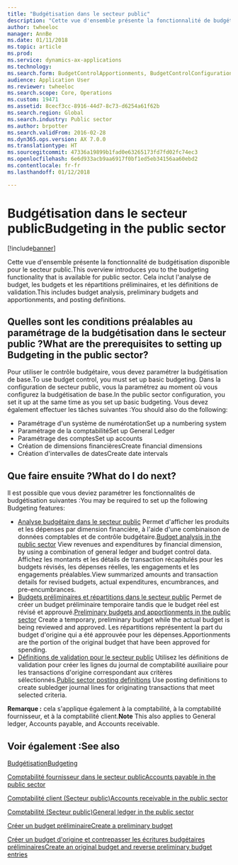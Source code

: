 ```yaml
---
title: "Budgétisation dans le secteur public"
description: "Cette vue d'ensemble présente la fonctionnalité de budgétisation disponible pour le secteur public. Cela inclut l'analyse de budget, les budgets et les répartitions préliminaires, et les définitions de validation."
author: twheeloc
manager: AnnBe
ms.date: 01/11/2018
ms.topic: article
ms.prod: 
ms.service: dynamics-ax-applications
ms.technology: 
ms.search.form: BudgetControlApportionments, BudgetControlConfiguration, BudgetControlStatistics, BudgetParameters
audience: Application User
ms.reviewer: twheeloc
ms.search.scope: Core, Operations
ms.custom: 19471
ms.assetid: 8cecf3cc-8916-44d7-8c73-d6254a61f62b
ms.search.region: Global
ms.search.industry: Public sector
ms.author: brpotter
ms.search.validFrom: 2016-02-28
ms.dyn365.ops.version: AX 7.0.0
ms.translationtype: HT
ms.sourcegitcommit: 47336a19899b1fad0e63265173fd7fd02fc74ec3
ms.openlocfilehash: 6e6d933acb9aa6917f0bf1ed5eb34156aa60ebd2
ms.contentlocale: fr-fr
ms.lasthandoff: 01/12/2018

---
```


# <a name="budgeting-in-the-public-sector"></a><span data-ttu-id="83e6f-104">Budgétisation dans le secteur public</span><span class="sxs-lookup"><span data-stu-id="83e6f-104">Budgeting in the public sector</span></span>

[!include[banner](../includes/banner.md)]


<span data-ttu-id="83e6f-105">Cette vue d'ensemble présente la fonctionnalité de budgétisation disponible pour le secteur public.</span><span class="sxs-lookup"><span data-stu-id="83e6f-105">This overview introduces you to the budgeting functionality that is available for public sector.</span></span> <span data-ttu-id="83e6f-106">Cela inclut l'analyse de budget, les budgets et les répartitions préliminaires, et les définitions de validation.</span><span class="sxs-lookup"><span data-stu-id="83e6f-106">This includes budget analysis, preliminary budgets and apportionments, and posting definitions.</span></span>

<a name="what-are-the-prerequisites-to-setting-up-budgeting-in-the-public-sector"></a><span data-ttu-id="83e6f-107">Quelles sont les conditions préalables au paramétrage de la budgétisation dans le secteur public ?</span><span class="sxs-lookup"><span data-stu-id="83e6f-107">What are the prerequisites to setting up Budgeting in the public sector?</span></span>
------------------------------------------------------------------------

<span data-ttu-id="83e6f-108">Pour utiliser le contrôle budgétaire, vous devez paramétrer la budgétisation de base.</span><span class="sxs-lookup"><span data-stu-id="83e6f-108">To use budget control, you must set up basic budgeting.</span></span> <span data-ttu-id="83e6f-109">Dans la configuration de secteur public, vous la paramétrez au moment où vous configurez la budgétisation de base.</span><span class="sxs-lookup"><span data-stu-id="83e6f-109">In the public sector configuration, you set it up at the same time as you set up basic budgeting.</span></span> <span data-ttu-id="83e6f-110">Vous devez également effectuer les tâches suivantes :</span><span class="sxs-lookup"><span data-stu-id="83e6f-110">You should also do the following:</span></span>

-   <span data-ttu-id="83e6f-111">Paramétrage d'un système de numérotation</span><span class="sxs-lookup"><span data-stu-id="83e6f-111">Set up a numbering system</span></span>
-   <span data-ttu-id="83e6f-112">Paramétrage de la comptabilité</span><span class="sxs-lookup"><span data-stu-id="83e6f-112">Set up General Ledger</span></span>
-   <span data-ttu-id="83e6f-113">Paramétrage des comptes</span><span class="sxs-lookup"><span data-stu-id="83e6f-113">Set up accounts</span></span>
-   <span data-ttu-id="83e6f-114">Création de dimensions financières</span><span class="sxs-lookup"><span data-stu-id="83e6f-114">Create financial dimensions</span></span>
-   <span data-ttu-id="83e6f-115">Création d'intervalles de dates</span><span class="sxs-lookup"><span data-stu-id="83e6f-115">Create date intervals</span></span>

## <a name="what-do-i-do-next"></a><span data-ttu-id="83e6f-116">Que faire ensuite ?</span><span class="sxs-lookup"><span data-stu-id="83e6f-116">What do I do next?</span></span>
<span data-ttu-id="83e6f-117">Il est possible que vous deviez paramétrer les fonctionnalités de budgétisation suivantes :</span><span class="sxs-lookup"><span data-stu-id="83e6f-117">You may be required to set up the following Budgeting features:</span></span>

-   <span data-ttu-id="83e6f-118">[Analyse budgétaire dans le secteur public](budget-analysis-public-sector.md) Permet d'afficher les produits et les dépenses par dimension financière, à l'aide d'une combinaison de données comptables et de contrôle budgétaire.</span><span class="sxs-lookup"><span data-stu-id="83e6f-118">[Budget analysis in the public sector](budget-analysis-public-sector.md) View revenues and expenditures by financial dimension, by using a combination of general ledger and budget control data.</span></span> <span data-ttu-id="83e6f-119">Affichez les montants et les détails de transaction récapitulés pour les budgets révisés, les dépenses réelles, les engagements et les engagements préalables.</span><span class="sxs-lookup"><span data-stu-id="83e6f-119">View summarized amounts and transaction details for revised budgets, actual expenditures, encumbrances, and pre-encumbrances.</span></span>
-   <span data-ttu-id="83e6f-120">[Budgets préliminaires et répartitions dans le secteur public](preliminary-budgets-apportionments-public-sector.md) Permet de créer un budget préliminaire temporaire tandis que le budget réel est révisé et approuvé.</span><span class="sxs-lookup"><span data-stu-id="83e6f-120">[Preliminary budgets and apportionments in the public sector](preliminary-budgets-apportionments-public-sector.md) Create a temporary, preliminary budget while the actual budget is being reviewed and approved.</span></span> <span data-ttu-id="83e6f-121">Les répartitions représentent la part du budget d'origine qui a été approuvée pour les dépenses.</span><span class="sxs-lookup"><span data-stu-id="83e6f-121">Apportionments are the portion of the original budget that have been approved for spending.</span></span>
-   <span data-ttu-id="83e6f-122">[Définitions de validation pour le secteur public](posting-definitions-public-sector.md) Utilisez les définitions de validation pour créer les lignes du journal de comptabilité auxiliaire pour les transactions d'origine correspondant aux critères sélectionnés.</span><span class="sxs-lookup"><span data-stu-id="83e6f-122">[Public sector posting definitions](posting-definitions-public-sector.md) Use posting definitions to create subledger journal lines for originating transactions that meet selected criteria.</span></span>

<span data-ttu-id="83e6f-123">**Remarque :** cela s'applique également à la comptabilité, à la comptabilité fournisseur, et à la comptabilité client.</span><span class="sxs-lookup"><span data-stu-id="83e6f-123">**Note** This also applies to General ledger, Accounts payable, and Accounts receivable.</span></span>

<a name="see-also"></a><span data-ttu-id="83e6f-124">Voir également :</span><span class="sxs-lookup"><span data-stu-id="83e6f-124">See also</span></span>
--------

[<span data-ttu-id="83e6f-125">Budgétisation</span><span class="sxs-lookup"><span data-stu-id="83e6f-125">Budgeting</span></span>](../budgeting/budgeting-overview.md)

[<span data-ttu-id="83e6f-126">Comptabilité fournisseur dans le secteur public</span><span class="sxs-lookup"><span data-stu-id="83e6f-126">Accounts payable in the public sector</span></span>](accounts-payable-public-sector.md)

[<span data-ttu-id="83e6f-127">Comptabilité client (Secteur public)</span><span class="sxs-lookup"><span data-stu-id="83e6f-127">Accounts receivable in the public sector</span></span>](accounts-receivable-public-sector.md)

[<span data-ttu-id="83e6f-128">Comptabilité (Secteur public)</span><span class="sxs-lookup"><span data-stu-id="83e6f-128">General ledger in the public sector</span></span>](general-ledger-public-sector.md)

[<span data-ttu-id="83e6f-129">Créer un budget préliminaire</span><span class="sxs-lookup"><span data-stu-id="83e6f-129">Create a preliminary budget</span></span>](tasks/create-preliminary-budget-public-sector.md)

[<span data-ttu-id="83e6f-130">Créer un budget d'origine et contrepasser les écritures budgétaires préliminaires</span><span class="sxs-lookup"><span data-stu-id="83e6f-130">Create an original budget and reverse preliminary budget entries</span></span>](tasks/create-original-budget.md)




